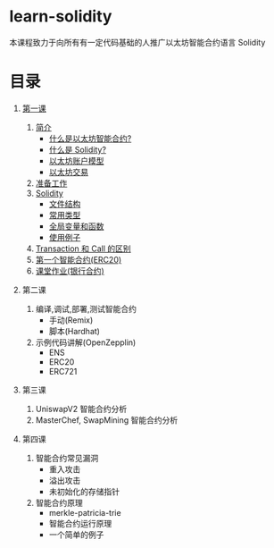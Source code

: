 # learn-solidity

本课程致力于向所有有一定代码基础的人推广以太坊智能合约语言 Solidity

# 目录

1.  [第一课](./courses/1.md#第一课)

    1. [简介](./courses/1.md#简介)
       - [什么是以太坊智能合约?](./courses/1.md#什么是以太坊智能合约)
       - [什么是 Solidity?](./courses/1.md#什么是-solidity)
       - [以太坊账户模型](./courses/1.md#以太坊账户模型)
       - [以太坊交易](./courses/1.md#以太坊交易)
    1. [准备工作](./courses/1.md#准备工作)
    1. [Solidity](./courses/1.md#Solidity)
       - [文件结构](./courses/1.md#文件结构)
       - [常用类型](./courses/1.md#常用类型)
       - [全局变量和函数](./courses/1.md#全局变量和函数)
       - [使用例子](./courses/1.md#使用例子)
    1. [Transaction 和 Call 的区别](./courses/1.md#transaction-和-call-的区别)
    1. [第一个智能合约(ERC20)](./courses/1.md#第一个智能合约)
    1. [课堂作业(银行合约)](./courses/1.md#课堂作业)

1.  第二课

    1. 编译,调试,部署,测试智能合约
       - 手动(Remix)
       - 脚本(Hardhat)
    1. 示例代码讲解(OpenZepplin)
       - ENS
       - ERC20
       - ERC721

1.  第三课

    1. UniswapV2 智能合约分析
    1. MasterChef, SwapMining 智能合约分析

1.  第四课

    1. 智能合约常见漏洞
       - 重入攻击
       - 溢出攻击
       - 未初始化的存储指针
    1. 智能合约原理
       - merkle-patricia-trie
       - 智能合约运行原理
       - 一个简单的例子

